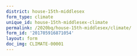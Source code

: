 ```yaml
---
district: house-15th-middlesex
form_type: climate
unique_id: house-15th-middlesex-climate
permalink: /2020bq/house-15th-middlesex/climate/
form_id: '201705916871054'
layout: form
doc_img: CLIMATE-00001
---
```

